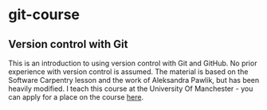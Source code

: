 # git-course
## Version control with Git

This is an introduction to using version control with Git and GitHub.
No prior experience with version control is assumed.
The material is based on the Software Carpentry lesson and the work of Aleksandra Pawlik, but has been heavily modified. 
I teach this course at the University Of Manchester - you can apply for a place on the course [here](app.manchester.ac.uk/rgit).
